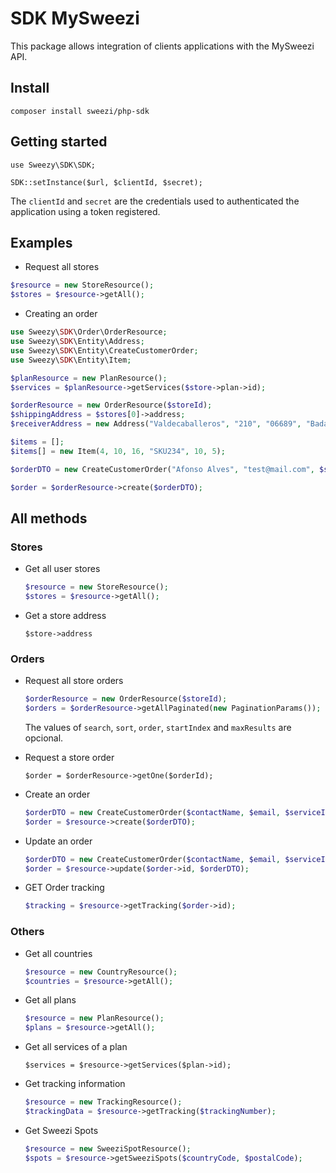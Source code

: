 # SDK MySweezi

This package allows integration of clients applications with the MySweezi API.

## Install

```
composer install sweezi/php-sdk
```

## Getting started

```
use Sweezy\SDK\SDK;

SDK::setInstance($url, $clientId, $secret);
```

The `clientId` and `secret` are the credentials used to authenticated the application using a token registered.

## Examples

- Request all stores

```php
$resource = new StoreResource();
$stores = $resource->getAll();
```

- Creating an order

```php
use Sweezy\SDK\Order\OrderResource;
use Sweezy\SDK\Entity\Address;
use Sweezy\SDK\Entity\CreateCustomerOrder;
use Sweezy\SDK\Entity\Item;

$planResource = new PlanResource();
$services = $planResource->getServices($store->plan->id);

$orderResource = new OrderResource($storeId);
$shippingAddress = $stores[0]->address;
$receiverAddress = new Address("Valdecaballeros", "210", "06689", "Badajoz", "Av. Madrid");

$items = [];
$items[] = new Item(4, 10, 16, "SKU234", 10, 5);

$orderDTO = new CreateCustomerOrder("Afonso Alves", "test@mail.com", $services[0]->id, $receiverAddress, $shippingAddress, $items);

$order = $orderResource->create($orderDTO);
```

## All methods

### Stores

- Get all user stores

  ```php
  $resource = new StoreResource();
  $stores = $resource->getAll();
  ```

* Get a store address

  `$store->address`

### Orders

- Request all store orders

  ```php
  $orderResource = new OrderResource($storeId);
  $orders = $orderResource->getAllPaginated(new PaginationParams());
  ```

  The values of `search`, `sort`, `order`, `startIndex` and `maxResults` are opcional.

- Request a store order

  `$order = $orderResource->getOne($orderId);`

- Create an order
  ```php
  $orderDTO = new CreateCustomerOrder($contactName, $email, $serviceId, $receiverAddress, $shippingAddress, $items);
  $order = $resource->create($orderDTO);
  ```

* Update an order

  ```php
  $orderDTO = new CreateCustomerOrder($contactName, $email, $serviceId, $receiverAddress, $shippingAddress, $items);
  $order = $resource->update($order->id, $orderDTO);
  ```

* GET Order tracking

  ```php
  $tracking = $resource->getTracking($order->id);
  ```

### Others

- Get all countries

  ```php
  $resource = new CountryResource();
  $countries = $resource->getAll();
  ```

- Get all plans

  ```php
  $resource = new PlanResource();
  $plans = $resource->getAll();
  ```

- Get all services of a plan

  `$services = $resource->getServices($plan->id);`

* Get tracking information

  ```php
  $resource = new TrackingResource();
  $trackingData = $resource->getTracking($trackingNumber);
  ```

* Get Sweezi Spots

  ```php
  $resource = new SweeziSpotResource();
  $spots = $resource->getSweeziSpots($countryCode, $postalCode);
  ```
